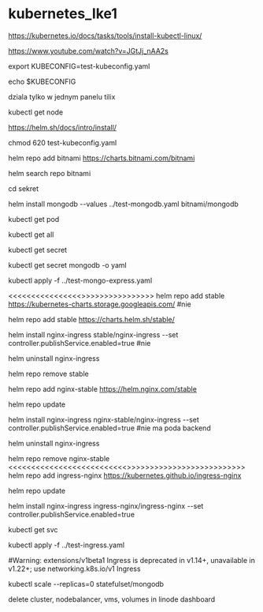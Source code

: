 # kubernetes_lke1

https://kubernetes.io/docs/tasks/tools/install-kubectl-linux/

https://www.youtube.com/watch?v=JGtJj_nAA2s

export KUBECONFIG=test-kubeconfig.yaml

echo $KUBECONFIG

dziala tylko w jednym panelu tilix

kubectl get node

https://helm.sh/docs/intro/install/

chmod 620 test-kubeconfig.yaml

helm repo add bitnami https://charts.bitnami.com/bitnami

helm search repo bitnami

cd sekret

helm install mongodb --values ../test-mongodb.yaml bitnami/mongodb

kubectl get pod 

kubectl get all

kubectl get secret

kubectl get secret mongodb -o yaml

kubectl apply -f ../test-mongo-express.yaml

<<<<<<<<<<<<<<<<>>>>>>>>>>>>>>>>
helm repo add stable https://kubernetes-charts.storage.googleapis.com/ #nie

helm repo add stable https://charts.helm.sh/stable/

helm install nginx-ingress stable/nginx-ingress --set controller.publishService.enabled=true #nie

helm uninstall nginx-ingress

helm repo remove stable

helm repo add nginx-stable https://helm.nginx.com/stable

helm repo update

helm install nginx-ingress nginx-stable/nginx-ingress --set controller.publishService.enabled=true #nie ma poda backend

helm uninstall nginx-ingress

helm repo remove nginx-stable
<<<<<<<<<<<<<<<<<<<<<<<<<<>>>>>>>>>>>>>>>>>>>>>>>>>>
helm repo add ingress-nginx https://kubernetes.github.io/ingress-nginx

helm repo update

helm install nginx-ingress ingress-nginx/ingress-nginx --set controller.publishService.enabled=true

kubectl get svc

kubectl apply -f ../test-ingress.yaml

#Warning: extensions/v1beta1 Ingress is deprecated in v1.14+, unavailable in v1.22+; use networking.k8s.io/v1 Ingress

kubectl scale --replicas=0 statefulset/mongodb

delete cluster, nodebalancer, vms, volumes in linode dashboard